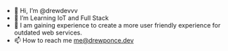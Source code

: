 - 👋 Hi, I’m @drewdevvv
- 👀 I’m Learning IoT and Full Stack
- 🌱 I am gaining experience to create a more user friendly experience for outdated web services.
- 📫 How to reach me me@drewponce.dev

<!---
drewdevvv/drewdevvv is a ✨ special ✨ repository because its `README.md` (this file) appears on your GitHub profile.
You can click the Preview link to take a look at your changes.
--->
